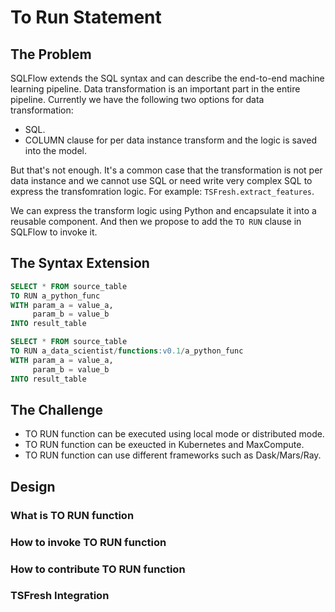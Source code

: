 # To Run Statement

## The Problem

SQLFlow extends the SQL syntax and can describe the end-to-end machine learning pipeline. Data transformation is an important part in the entire pipeline. Currently we have the following two options for data transformation:

- SQL.
- COLUMN clause for per data instance transform and the logic is saved into the model.

But that's not enough. It's a common case that the transformation is not per data instance and we cannot use SQL or need write very complex SQL to express the transfomration logic. For example: `TSFresh.extract_features`.

We can express the transform logic using Python and encapsulate it into a reusable component. And then we propose to add the `TO RUN` clause in SQLFlow to invoke it.

## The Syntax Extension

```SQL
SELECT * FROM source_table
TO RUN a_python_func
WITH param_a = value_a,
     param_b = value_b
INTO result_table
```

```SQL
SELECT * FROM source_table
TO RUN a_data_scientist/functions:v0.1/a_python_func
WITH param_a = value_a,
     param_b = value_b
INTO result_table
```

## The Challenge

- TO RUN function can be executed using local mode or distributed mode.
- TO RUN function can be exeucted in Kubernetes and MaxCompute.
- TO RUN function can use different frameworks such as Dask/Mars/Ray.

## Design

### What is TO RUN function

### How to invoke TO RUN function

### How to contribute TO RUN function

### TSFresh Integration
